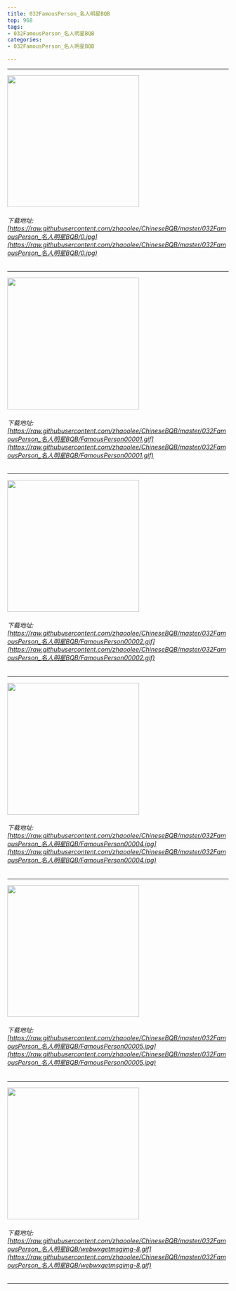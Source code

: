 ```yaml
---
title: 032FamousPerson_名人明星BQB
top: 968
tags:
- 032FamousPerson_名人明星BQB
categories:
- 032FamousPerson_名人明星BQB

---
```


------

<!-- more -->

<img height='300px' style='height:300px;' src=https://raw.githubusercontent.com/zhaoolee/ChineseBQB/master/032FamousPerson_名人明星BQB/0.jpg /><br/><h6>下载地址: [https://raw.githubusercontent.com/zhaoolee/ChineseBQB/master/032FamousPerson_名人明星BQB/0.jpg](https://raw.githubusercontent.com/zhaoolee/ChineseBQB/master/032FamousPerson_名人明星BQB/0.jpg)</h6><hr/><img height='300px' style='height:300px;' src=https://raw.githubusercontent.com/zhaoolee/ChineseBQB/master/032FamousPerson_名人明星BQB/FamousPerson00001.gif /><br/><h6>下载地址: [https://raw.githubusercontent.com/zhaoolee/ChineseBQB/master/032FamousPerson_名人明星BQB/FamousPerson00001.gif](https://raw.githubusercontent.com/zhaoolee/ChineseBQB/master/032FamousPerson_名人明星BQB/FamousPerson00001.gif)</h6><hr/><img height='300px' style='height:300px;' src=https://raw.githubusercontent.com/zhaoolee/ChineseBQB/master/032FamousPerson_名人明星BQB/FamousPerson00002.gif /><br/><h6>下载地址: [https://raw.githubusercontent.com/zhaoolee/ChineseBQB/master/032FamousPerson_名人明星BQB/FamousPerson00002.gif](https://raw.githubusercontent.com/zhaoolee/ChineseBQB/master/032FamousPerson_名人明星BQB/FamousPerson00002.gif)</h6><hr/><img height='300px' style='height:300px;' src=https://raw.githubusercontent.com/zhaoolee/ChineseBQB/master/032FamousPerson_名人明星BQB/FamousPerson00004.jpg /><br/><h6>下载地址: [https://raw.githubusercontent.com/zhaoolee/ChineseBQB/master/032FamousPerson_名人明星BQB/FamousPerson00004.jpg](https://raw.githubusercontent.com/zhaoolee/ChineseBQB/master/032FamousPerson_名人明星BQB/FamousPerson00004.jpg)</h6><hr/><img height='300px' style='height:300px;' src=https://raw.githubusercontent.com/zhaoolee/ChineseBQB/master/032FamousPerson_名人明星BQB/FamousPerson00005.jpg /><br/><h6>下载地址: [https://raw.githubusercontent.com/zhaoolee/ChineseBQB/master/032FamousPerson_名人明星BQB/FamousPerson00005.jpg](https://raw.githubusercontent.com/zhaoolee/ChineseBQB/master/032FamousPerson_名人明星BQB/FamousPerson00005.jpg)</h6><hr/><img height='300px' style='height:300px;' src=https://raw.githubusercontent.com/zhaoolee/ChineseBQB/master/032FamousPerson_名人明星BQB/webwxgetmsgimg-8.gif /><br/><h6>下载地址: [https://raw.githubusercontent.com/zhaoolee/ChineseBQB/master/032FamousPerson_名人明星BQB/webwxgetmsgimg-8.gif](https://raw.githubusercontent.com/zhaoolee/ChineseBQB/master/032FamousPerson_名人明星BQB/webwxgetmsgimg-8.gif)</h6><hr/>